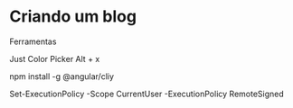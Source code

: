 # Criando um blog

Ferramentas 

Just Color Picker
Alt + x 

npm install -g @angular/cliy

Set-ExecutionPolicy -Scope CurrentUser -ExecutionPolicy RemoteSigned